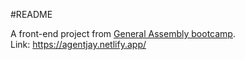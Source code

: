 #README

A front-end project from [General Assembly bootcamp](https://generalassemb.ly/).<br/>
Link: https://agentjay.netlify.app/
